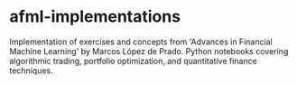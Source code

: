 # afml-implementations
Implementation of exercises and concepts from 'Advances in Financial Machine Learning' by Marcos López de Prado. Python notebooks covering algorithmic trading, portfolio optimization, and quantitative finance techniques.
